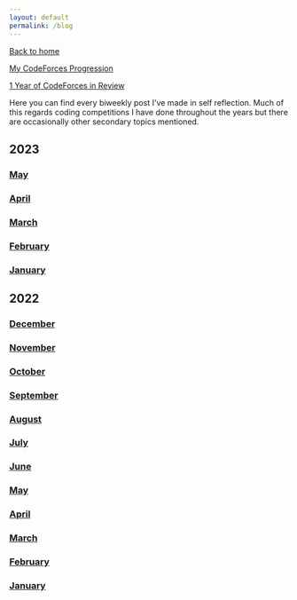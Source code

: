 ```yaml
---
layout: default
permalink: /blog
---
```


[Back to home](https://alxwen711.github.io)

[My CodeForces Progression](https://docs.google.com/spreadsheets/d/1aQObaGKSDEtilQrLuxFZ6-naW-EMjr4uTE5LnnNn6tY/edit?usp=sharing)

[1 Year of CodeForces in Review](https://codeforces.com/blog/entry/111287)

Here you can find every biweekly post I've made in self reflection. Much of this regards coding competitions I have done throughout the years but there are occasionally other secondary topics mentioned.

## 2023
<!---
### [December](https://alxwen711.github.io/blog/Dec23)

### [November](https://alxwen711.github.io/blog/Nov23)

### [October](https://alxwen711.github.io/blog/Oct23)

### [September](https://alxwen711.github.io/blog/Sep23)

### [August](https://alxwen711.github.io/blog/Aug23)

### [July](https://alxwen711.github.io/blog/Jul23)

### [June](https://alxwen711.github.io/blog/Jun23)
-->
### [May](https://alxwen711.github.io/blog/May23)

### [April](https://alxwen711.github.io/blog/Apr23)

### [March](https://alxwen711.github.io/blog/Mar23)

### [February](https://alxwen711.github.io/blog/Feb23)

### [January](https://alxwen711.github.io/blog/Jan23)

## 2022

### [December](https://alxwen711.github.io/blog/Dec22)

### [November](https://alxwen711.github.io/blog/Nov22)

### [October](https://alxwen711.github.io/blog/Oct22)

### [September](https://alxwen711.github.io/blog/Sep22)

### [August](https://alxwen711.github.io/blog/Aug22)

### [July](https://alxwen711.github.io/blog/Jul22)

### [June](https://alxwen711.github.io/blog/Jun22)

### [May](https://alxwen711.github.io/blog/May22)

### [April](https://alxwen711.github.io/blog/Apr22)

### [March](https://alxwen711.github.io/blog/Mar22)

### [February](https://alxwen711.github.io/blog/Feb22)

### [January](https://alxwen711.github.io/blog/Jan22)



